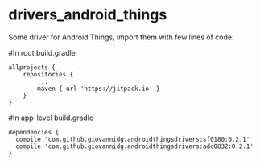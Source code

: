 # drivers_android_things
Some driver for Android Things, import them with few lines of code:

#In root build.gradle

	allprojects {
		repositories {
			...
			maven { url 'https://jitpack.io' }
		}
	}
  
#In app-level build.gradle

	dependencies {
      compile 'com.github.giovannidg.androidthingsdrivers:sf0180:0.2.1'
      compile 'com.github.giovannidg.androidthingsdrivers:adc0832:0.2.1'
	}
